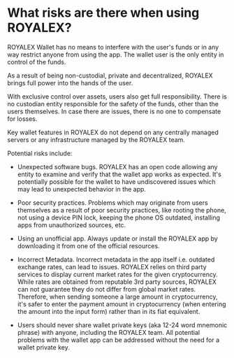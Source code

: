 # What risks are there when using ROYALEX?

ROYALEX Wallet has no means to interfere with the user's funds or in any way restrict anyone from using the app. The wallet user is the only entity in control of the funds.

As a result of being non-custodial, private and decentralized, ROYALEX brings full power into the hands of the user.

With exclusive control over assets, users also get full responsibility. There is no custodian entity responsible for the safety of the funds, other than the users themselves. In case there are issues, there is no one to compensate for losses.

Key wallet features in ROYALEX do not depend on any centrally managed servers or any infrastructure managed by the ROYALEX team.

Potential risks include:

- Unexpected software bugs. ROYALEX has an open code allowing any entity to examine and verify that the wallet app works as expected. It's potentially possible for the wallet to have undiscovered issues which may lead to unexpected behavior in the app.

- Poor security practices. Problems which may originate from users themselves as a result of poor security practices, like rooting the phone, not using a device PIN lock, keeping the phone OS outdated, installing apps from unauthorized sources, etc.

- Using an unofficial app. Always update or install the ROYALEX app by downloading it from one of the official resources.

- Incorrect Metadata. Incorrect metadata in the app itself i.e. outdated exchange rates, can lead to issues. ROYALEX relies on third party services to display current market rates for the given cryptocurrency. While rates are obtained from reputable 3rd party sources, ROYALEX can not guarantee they do not differ from global market rates. Therefore, when sending someone a large amount in cryptocurrency, it's safer to enter the payment amount in cryptocurrency (when entering the amount into the input form) rather than in its fiat equivalent.

- Users should never share wallet private keys (aka 12-24 word mnemonic phrase) with anyone, including the ROYALEX team. All potential problems with the wallet app can be addressed without the need for a wallet private key.
